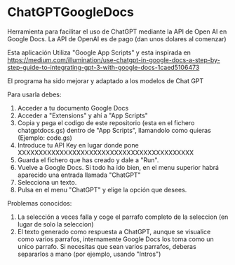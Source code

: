 # ChatGPTGoogleDocs
Herramienta para facilitar el uso de ChatGPT mediante la API de Open AI en Google Docs.
La API de OpenAI es de pago (dan unos dolares al comenzar)

Esta aplicación Utiliza "Google App Scripts" y esta inspirada en https://medium.com/illumination/use-chatgpt-in-google-docs-a-step-by-step-guide-to-integrating-gpt-3-with-google-docs-1caed5106473 

El programa ha sido mejorar y adaptado a los modelos de Chat GPT

Para usarla debes:

1) Acceder a tu documento Google Docs
2) Acceder a "Extensions" y ahí a "App Scripts"
3) Copia y pega el codigo de este repositorio (esta en el fichero chatgptdocs.gs) dentro de "App Scripts", llamandolo como quieras (Ejemplo: code.gs)
4) Introduce tu API Key en lugar donde pone XXXXXXXXXXXXXXXXXXXXXXXXXXXXXXXXXXXXXXXXXX
5) Guarda el fichero que has creado y dale a "Run".
6) Vuelve a Google Docs. Si todo ha ido bien, en el menu superior habrá aparecido una entrada llamada "ChatGPT"
7) Selecciona un texto.
8) Pulsa en el menu "ChatGPT" y elige la opción que desees.

Problemas conocidos:
1) La selección a veces falla y coge el parrafo completo de la seleccion (en lugar de solo la seleccion)
2) El texto generado como respuesta a ChatGPT, aunque se visualice como varios parrafos, internamente Google Docs los toma como un unico parrafo. Si necesitas que sean varios parrafos, deberas separarlos a mano (por ejemplo, usando "Intros")
